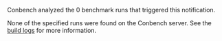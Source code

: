 Conbench analyzed the 0 benchmark runs that triggered this notification.

None of the specified runs were found on the Conbench server. See the [build logs](https://austin.something) for more information.
